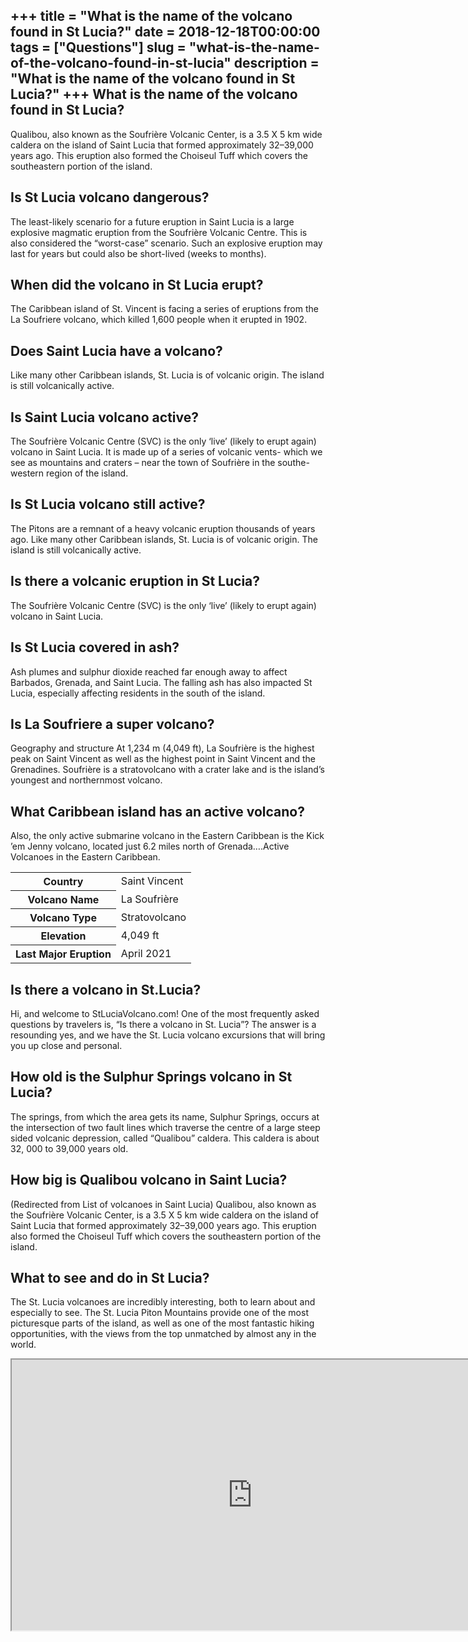 +++
title = "What is the name of the volcano found in St Lucia?"
date = 2018-12-18T00:00:00
tags = ["Questions"]
slug = "what-is-the-name-of-the-volcano-found-in-st-lucia"
description = "What is the name of the volcano found in St Lucia?"
+++
What is the name of the volcano found in St Lucia?
--------------------------------------------------

Qualibou, also known as the Soufrière Volcanic Center, is a 3.5 X 5 km wide caldera on the island of Saint Lucia that formed approximately 32–39,000 years ago. This eruption also formed the Choiseul Tuff which covers the southeastern portion of the island.

Is St Lucia volcano dangerous?
------------------------------

The least-likely scenario for a future eruption in Saint Lucia is a large explosive magmatic eruption from the Soufrière Volcanic Centre. This is also considered the “worst-case” scenario. Such an explosive eruption may last for years but could also be short-lived (weeks to months).

When did the volcano in St Lucia erupt?
---------------------------------------

The Caribbean island of St. Vincent is facing a series of eruptions from the La Soufriere volcano, which killed 1,600 people when it erupted in 1902.

Does Saint Lucia have a volcano?
--------------------------------

Like many other Caribbean islands, St. Lucia is of volcanic origin. The island is still volcanically active.

Is Saint Lucia volcano active?
------------------------------

The Soufrière Volcanic Centre (SVC) is the only ‘live’ (likely to erupt again) volcano in Saint Lucia. It is made up of a series of volcanic vents- which we see as mountains and craters – near the town of Soufrière in the southe-western region of the island.

Is St Lucia volcano still active?
---------------------------------

The Pitons are a remnant of a heavy volcanic eruption thousands of years ago. Like many other Caribbean islands, St. Lucia is of volcanic origin. The island is still volcanically active.

Is there a volcanic eruption in St Lucia?
-----------------------------------------

The Soufrière Volcanic Centre (SVC) is the only ‘live’ (likely to erupt again) volcano in Saint Lucia.

Is St Lucia covered in ash?
---------------------------

Ash plumes and sulphur dioxide reached far enough away to affect Barbados, Grenada, and Saint Lucia. The falling ash has also impacted St Lucia, especially affecting residents in the south of the island.

Is La Soufriere a super volcano?
--------------------------------

Geography and structure At 1,234 m (4,049 ft), La Soufrière is the highest peak on Saint Vincent as well as the highest point in Saint Vincent and the Grenadines. Soufrière is a stratovolcano with a crater lake and is the island’s youngest and northernmost volcano.

What Caribbean island has an active volcano?
--------------------------------------------

Also, the only active submarine volcano in the Eastern Caribbean is the Kick ’em Jenny volcano, located just 6.2 miles north of Grenada….Active Volcanoes in the Eastern Caribbean.

<table><tr><th>Country</th><td>Saint Vincent</td></tr><tr><th>Volcano Name</th><td>La Soufrière</td></tr><tr><th>Volcano Type</th><td>Stratovolcano</td></tr><tr><th>Elevation</th><td>4,049 ft</td></tr><tr><th>Last Major Eruption</th><td>April 2021</td></tr></table>

Is there a volcano in St.Lucia?
-------------------------------

Hi, and welcome to StLuciaVolcano.com! One of the most frequently asked questions by travelers is, “Is there a volcano in St. Lucia”? The answer is a resounding yes, and we have the St. Lucia volcano excursions that will bring you up close and personal.

How old is the Sulphur Springs volcano in St Lucia?
---------------------------------------------------

The springs, from which the area gets its name, Sulphur Springs, occurs at the intersection of two fault lines which traverse the centre of a large steep sided volcanic depression, called “Qualibou” caldera. This caldera is about 32, 000 to 39,000 years old.

How big is Qualibou volcano in Saint Lucia?
-------------------------------------------

(Redirected from List of volcanoes in Saint Lucia) Qualibou, also known as the Soufrière Volcanic Center, is a 3.5 X 5 km wide caldera on the island of Saint Lucia that formed approximately 32–39,000 years ago. This eruption also formed the Choiseul Tuff which covers the southeastern portion of the island.

What to see and do in St Lucia?
-------------------------------

The St. Lucia volcanoes are incredibly interesting, both to learn about and especially to see. The St. Lucia Piton Mountains provide one of the most picturesque parts of the island, as well as one of the most fantastic hiking opportunities, with the views from the top unmatched by almost any in the world.

<iframe allow="accelerometer; autoplay; clipboard-write; encrypted-media; gyroscope; picture-in-picture" allowfullscreen="" class="__youtube_prefs__  epyt-is-override  no-lazyload" data-no-lazy="1" data-origheight="433" data-origwidth="770" data-skipgform_ajax_framebjll="" height="433" id="_ytid_46588" loading="lazy" src="https://www.youtube.com/embed/USiqmjHzWfg?enablejsapi=1&autoplay=0&cc_load_policy=0&cc_lang_pref=&iv_load_policy=1&loop=0&modestbranding=0&rel=1&fs=1&playsinline=0&autohide=2&theme=dark&color=red&controls=1&" title="YouTube player" width="770"></iframe>